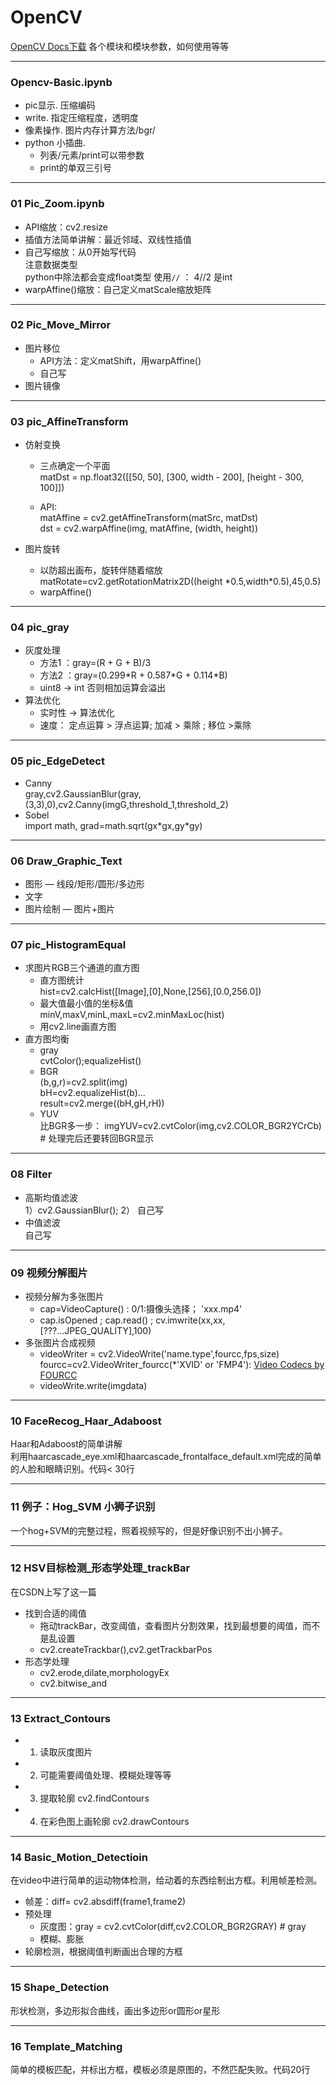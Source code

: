 
# OpenCV

[OpenCV Docs下载](https://docs.opencv.org/)
各个模块和模块参数，如何使用等等

---
### Opencv-Basic.ipynb
- pic显示. 压缩编码
- write. 指定压缩程度，透明度
- 像素操作. 图片内存计算方法/bgr/
- python 小插曲. <br>
    - 列表/元素/print可以带参数
    - print的单双三引号
 
---
    
### 01 Pic_Zoom.ipynb
- API缩放：cv2.resize
- 插值方法简单讲解：最近邻域、双线性插值
- 自己写缩放：从0开始写代码<br>
注意数据类型<br>
python中除法都会变成float类型 使用`//` ： 4//2 是int
- warpAffine()缩放：自己定义matScale缩放矩阵




---
### 02 Pic_Move_Mirror
- 图片移位
    - API方法：定义matShift，用warpAffine()
    - 自己写
- 图片镜像 

---
### 03 pic_AffineTransform
- 仿射变换
    - 三点确定一个平面<br>
    matDst = np.float32([[50, 50], [300, width - 200], [height - 300, 100]])

    - API:<br>
matAffine = cv2.getAffineTransform(matSrc, matDst)  <br>
dst = cv2.warpAffine(img, matAffine, (width, height))

- 图片旋转
    - 以防超出画布，旋转伴随着缩放<br>
   matRotate=cv2.getRotationMatrix2D((height
   \*0.5,width\*0.5),45,0.5)
    - warpAffine()

--- 
### 04 pic_gray
- 灰度处理
    - 方法1 ：gray=(R + G + B)/3
    - 方法2 ：gray=(0.299\*R + 0.587\*G + 0.114\*B)
    - uint8 -> int 否则相加运算会溢出
- 算法优化
    - 实时性 -> 算法优化
    - 速度： 定点运算 > 浮点运算; 加减 > 乘除 ; 移位 >乘除
    
---
### 05 pic_EdgeDetect
- Canny<br>
gray,cv2.GaussianBlur(gray,(3,3),0),cv2.Canny(imgG,threshold_1,threshold_2)
- Sobel<br>
import math, grad=math.sqrt(gx\*gx,gy\*gy)

---
### 06 Draw_Graphic_Text
- 图形 — 线段/矩形/圆形/多边形
- 文字
- 图片绘制 — 图片+图片
---
### 07 pic_HistogramEqual
- 求图片RGB三个通道的直方图
    - 直方图统计<br>
    hist=cv2.calcHist([Image],[0],None,[256],[0.0,256.0])
    - 最大值最小值的坐标&值<br>
        minV,maxV,minL,maxL=cv2.minMaxLoc(hist)
    - 用cv2.line画直方图
- 直方图均衡
    - gray<br>
    cvtColor();equalizeHist()
    - BGR<br>
    (b,g,r)=cv2.split(img)<br>
    bH=cv2.equalizeHist(b)...<br>
    result=cv2.merge((bH,gH,rH))
    - YUV<br>
    比BGR多一步： imgYUV=cv2.cvtColor(img,cv2.COLOR_BGR2YCrCb) # 处理完后还要转回BGR显示
    
---
### 08 Filter 
- 高斯均值滤波<br>
1）cv2.GaussianBlur();  2） 自己写
- 中值滤波<br>
自己写
---
### 09 视频分解图片
- 视频分解为多张图片<br>
    - cap=VideoCapture() : 0/1:摄像头选择； 'xxx.mp4'
    - cap.isOpened ; cap.read() ; cv.imwrite(xx,xx,[???...JPEG_QUALITY],100)
- 多张图片合成视频
    - videoWriter = cv2.VideoWrite('name.type',fourcc,fps,size)<br>
    fourcc=cv2.VideoWriter_fourcc(\*'XVID' or 'FMP4'): [Video Codecs by FOURCC](http://www.fourcc.org/codecs.php)
    - videoWrite.write(imgdata)
---
### 10 FaceRecog_Haar_Adaboost
Haar和Adaboost的简单讲解<br>
利用haarcascade_eye.xml和haarcascade_frontalface_default.xml完成的简单的人脸和眼睛识别。代码< 30行

---
### 11 例子：Hog_SVM 小狮子识别
一个hog+SVM的完整过程，照着视频写的，但是好像识别不出小狮子。

---
### 12 HSV目标检测_形态学处理_trackBar
在CSDN上写了这一篇
- 找到合适的阈值
    - 拖动trackBar，改变阈值，查看图片分割效果，找到最想要的阈值，而不是乱设置
    - cv2.createTrackbar(),cv2.getTrackbarPos
- 形态学处理
    - cv2.erode,dilate,morphologyEx
    - cv2.bitwise_and
---

### 13 Extract_Contours
- 1. 读取灰度图片
- 2. 可能需要阈值处理、模糊处理等等
- 3. 提取轮廓 cv2.findContours
- 4. 在彩色图上画轮廓 cv2.drawContours

---

### 14 Basic_Motion_Detectioin
在video中进行简单的运动物体检测，给动着的东西绘制出方框。利用帧差检测。
- 帧差：diff= cv2.absdiff(frame1,frame2)
- 预处理
    - 灰度图：gray = cv2.cvtColor(diff,cv2.COLOR_BGR2GRAY) # gray
    - 模糊、膨胀
- 轮廓检测，根据阈值判断画出合理的方框

---

### 15 Shape_Detection
形状检测，多边形拟合曲线，画出多边形or圆形or星形

---

### 16 Template_Matching
简单的模板匹配，并标出方框，模板必须是原图的，不然匹配失败。代码20行
